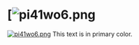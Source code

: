 # [![pi41wo6.png](https://s11.ax1x.com/2023/12/15/pi41wo6.png)

[![pi41wo6.png](https://s11.ax1x.com/2023/12/15/pi41wo6.png)](https://imgse.com/i/pi41wo6) This text is in primary color.